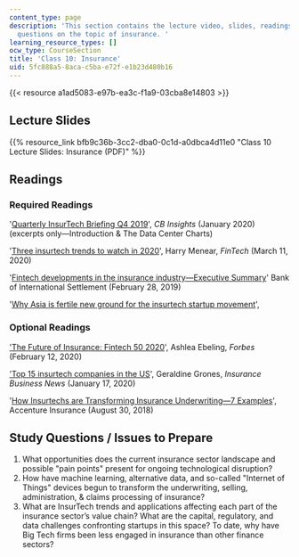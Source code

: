 ```yaml
---
content_type: page
description: 'This section contains the lecture video, slides, readings, and study
  questions on the topic of insurance. '
learning_resource_types: []
ocw_type: CourseSection
title: 'Class 10: Insurance'
uid: 5fc888a5-8aca-c5ba-e72f-e1b23d480b16
---
```


{{< resource a1ad5083-e97b-ea3c-f1a9-03cba8e14803 >}}

Lecture Slides
--------------

{{% resource_link bfb9c36b-3cc2-dba0-0c1d-a0dbca4d11e0 "Class 10 Lecture Slides: Insurance (PDF)" %}}

Readings
--------

### Required Readings

'[Quarterly InsurTech Briefing Q4 2019](https://www.willistowerswatson.com/en-CA/Insights/2020/01/quarterly-insurtech-briefing-q4-2019)', _CB Insights_ (January 2020) (excerpts only—Introduction & The Data Center Charts)

'[Three insurtech trends to watch in 2020](https://www.fintechmagazine.com/insurance/three-insurtech-trends-watch-2020)', Harry Menear, _FinTech_ (March 11, 2020)

'[Fintech developments in the insurance industry—Executive Summary](https://www.bis.org/fsi/fsisummaries/fintech.htm)' Bank of International Settlement (February 28, 2019)

'[Why Asia is fertile new ground for the insurtech startup movement](https://techwireasia.com/2020/05/why-asia-is-fertile-new-ground-for-the-insurtech-startup-movement/)',

### Optional Readings

['The Future of Insurance: Fintech 50 2020](https://www.forbes.com/sites/ashleaebeling/2020/02/12/the-future-of-insurance-fintech-50-2020/#1eb344aa21a3)', Ashlea Ebeling, _Forbes_ (February 12, 2020)

['Top 15 insurtech companies in the US](https://www.insurancebusinessmag.com/us/guides/top-15-insurtech-companies-in-the-us-210710.aspx)', Geraldine Grones, _Insurance Business News_ (January 17, 2020)

'[How Insurtechs are Transforming Insurance Underwriting—7 Examples](https://insuranceblog.accenture.com/how-insurtechs-are-transforming-insurance-underwriting-7-examples)', Accenture Insurance (August 30, 2018)

Study Questions / Issues to Prepare
-----------------------------------

1.  What opportunities does the current insurance sector landscape and possible "pain points" present for ongoing technological disruption?
2.  How have machine learning, alternative data, and so-called "Internet of Things" devices begun to transform the underwriting, selling, administration, & claims processing of insurance?
3.  What are InsurTech trends and applications affecting each part of the insurance sector’s value chain? What are the capital, regulatory, and data challenges confronting startups in this space? To date, why have Big Tech firms been less engaged in insurance than other finance sectors?